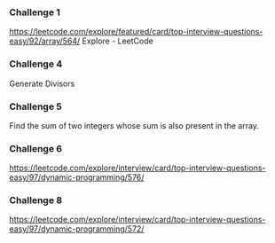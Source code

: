 ### Challenge 1 
https://leetcode.com/explore/featured/card/top-interview-questions-easy/92/array/564/
Explore - LeetCode

### Challenge 4
Generate Divisors

### Challenge 5

Find the sum of two integers whose sum is also present in the array.

### Challenge 6
https://leetcode.com/explore/interview/card/top-interview-questions-easy/97/dynamic-programming/576/

### Challenge 8
https://leetcode.com/explore/interview/card/top-interview-questions-easy/97/dynamic-programming/572/
